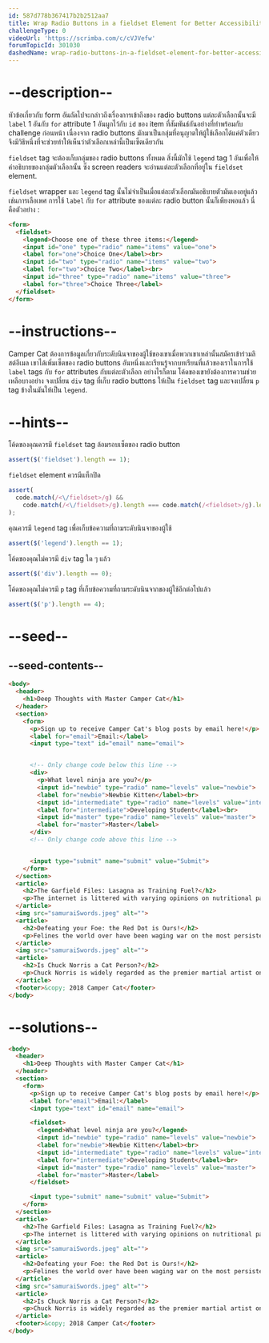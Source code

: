 ```yaml
---
id: 587d778b367417b2b2512aa7
title: Wrap Radio Buttons in a fieldset Element for Better Accessibility
challengeType: 0
videoUrl: 'https://scrimba.com/c/cVJVefw'
forumTopicId: 301030
dashedName: wrap-radio-buttons-in-a-fieldset-element-for-better-accessibility
---
```


# --description--

หัวข้อเกี่ยวกับ form อันถัดไปจะกล่าวถึงเรื่องการเข้าถึงของ radio buttons
แต่ละตัวเลือกนั้นจะมี `label` 1 อันกับ `for` attribute 1 อันผูกไว้กับ `id` ของ item ที่สัมพันธ์กันอย่างที่ทำพร้อมกับ  challenge ก่อนหน้า
เนื่องจาก radio buttons  มักมาเป็นกลุ่มที่อนุญาตให้ผู้ใช้เลือกได้แค่ตัวเดียว จึงมีวิธีหนึ่งที่จะช่วยทำให้เห็นว่าตัวเลือกเหล่านี้เป็นเซ็ตเดียวกัน

`fieldset` tag จะต้องเก็บกลุ่มของ radio buttons ทั้งหมด
สิ่งนี้มักใช้ `legend` tag 1 อันเพื่อให้คำอธิบายของกลุ่มตัวเลือกนั้น ซึ่ง screen readers จะอ่านแต่ละตัวเลือกที่อยู่ใน `fieldset` element.

`fieldset` wrapper และ `legend` tag นั้นไม่จำเป็นเมื่อแต่ละตัวเลือกมันอธิบายตัวมันเองอยู่แล้ว เช่นการเลือเพศ การใช้ `label` กับ `for` attribute ของแต่ละ radio button นั้นก็เพียงพอแล้ว
นี่คือตัวอย่าง :

```html
<form>
  <fieldset>
    <legend>Choose one of these three items:</legend>
    <input id="one" type="radio" name="items" value="one">
    <label for="one">Choice One</label><br>
    <input id="two" type="radio" name="items" value="two">
    <label for="two">Choice Two</label><br>
    <input id="three" type="radio" name="items" value="three">
    <label for="three">Choice Three</label>
  </fieldset>
</form>
```

# --instructions--

Camper Cat ต้องการข้อมูลเกี่ยวกับระดับนินจาของผู้ใช้ของเขาเมื่อพวกเขาเหล่านั้นสมัครเข้าร่วมลิสต์อีเมล
เขาได้เพิ่มเซ็ตของ radio buttons อันหนึ่งและเรียนรู้จากบทเรียนที่แล้วของเราในการใช้ `label` tags กับ `for` attributes กับแต่ละตัวเลือก 
อย่างไรก็ตาม โค้ดของเขายังต้องการความช่วยเหลือบางอย่าง
จงเปลี่ยน `div` tag ที่เก็บ radio buttons ให้เป็น `fieldset` tag และจงเปลี่ยน `p` tag ข้างในมันให้เป็น `legend`.

# --hints--

โค้ดของคุณควรมี `fieldset` tag ล้อมรอบเซ็ตของ radio button 

```js
assert($('fieldset').length == 1);
```

`fieldset` element ควรมีแท็กปิด

```js
assert(
  code.match(/<\/fieldset>/g) &&
    code.match(/<\/fieldset>/g).length === code.match(/<fieldset>/g).length
);
```

คุณควรมี `legend` tag เพื่อเก็บข้อความที่ถามระดับนินจาของผู้ใช้

```js
assert($('legend').length == 1);
```

โค้ดของคุณไม่ควรมี `div` tag ใด ๆ แล้ว

```js
assert($('div').length == 0);
```

โค้ดของคุณไม่ควรมี `p` tag ที่เก็บข้อความที่ถามระดับนินจากของผู้ใช้อีกต่อไปแล้ว

```js
assert($('p').length == 4);
```

# --seed--

## --seed-contents--

```html
<body>
  <header>
    <h1>Deep Thoughts with Master Camper Cat</h1>
  </header>
  <section>
    <form>
      <p>Sign up to receive Camper Cat's blog posts by email here!</p>
      <label for="email">Email:</label>
      <input type="text" id="email" name="email">


      <!-- Only change code below this line -->
      <div>
        <p>What level ninja are you?</p>
        <input id="newbie" type="radio" name="levels" value="newbie">
        <label for="newbie">Newbie Kitten</label><br>
        <input id="intermediate" type="radio" name="levels" value="intermediate">
        <label for="intermediate">Developing Student</label><br>
        <input id="master" type="radio" name="levels" value="master">
        <label for="master">Master</label>
      </div>
      <!-- Only change code above this line -->


      <input type="submit" name="submit" value="Submit">
    </form>
  </section>
  <article>
    <h2>The Garfield Files: Lasagna as Training Fuel?</h2>
    <p>The internet is littered with varying opinions on nutritional paradigms, from catnip paleo to hairball cleanses. But let's turn our attention to an often overlooked fitness fuel, and examine the protein-carb-NOM trifecta that is lasagna...</p>
  </article>
  <img src="samuraiSwords.jpeg" alt="">
  <article>
    <h2>Defeating your Foe: the Red Dot is Ours!</h2>
    <p>Felines the world over have been waging war on the most persistent of foes. This red nemesis combines both cunning stealth and lightning speed. But chin up, fellow fighters, our time for victory may soon be near...</p>
  </article>
  <img src="samuraiSwords.jpeg" alt="">
  <article>
    <h2>Is Chuck Norris a Cat Person?</h2>
    <p>Chuck Norris is widely regarded as the premier martial artist on the planet, and it's a complete coincidence anyone who disagrees with this fact mysteriously disappears soon after. But the real question is, is he a cat person?...</p>
  </article>
  <footer>&copy; 2018 Camper Cat</footer>
</body>
```

# --solutions--

```html
<body>
  <header>
    <h1>Deep Thoughts with Master Camper Cat</h1>
  </header>
  <section>
    <form>
      <p>Sign up to receive Camper Cat's blog posts by email here!</p>
      <label for="email">Email:</label>
      <input type="text" id="email" name="email">

      <fieldset>
        <legend>What level ninja are you?</legend>
        <input id="newbie" type="radio" name="levels" value="newbie">
        <label for="newbie">Newbie Kitten</label><br>
        <input id="intermediate" type="radio" name="levels" value="intermediate">
        <label for="intermediate">Developing Student</label><br>
        <input id="master" type="radio" name="levels" value="master">
        <label for="master">Master</label>
      </fieldset>

      <input type="submit" name="submit" value="Submit">
    </form>
  </section>
  <article>
    <h2>The Garfield Files: Lasagna as Training Fuel?</h2>
    <p>The internet is littered with varying opinions on nutritional paradigms, from catnip paleo to hairball cleanses. But let's turn our attention to an often overlooked fitness fuel, and examine the protein-carb-NOM trifecta that is lasagna...</p>
  </article>
  <img src="samuraiSwords.jpeg" alt="">
  <article>
    <h2>Defeating your Foe: the Red Dot is Ours!</h2>
    <p>Felines the world over have been waging war on the most persistent of foes. This red nemesis combines both cunning stealth and lightning speed. But chin up, fellow fighters, our time for victory may soon be near...</p>
  </article>
  <img src="samuraiSwords.jpeg" alt="">
  <article>
    <h2>Is Chuck Norris a Cat Person?</h2>
    <p>Chuck Norris is widely regarded as the premier martial artist on the planet, and it's a complete coincidence anyone who disagrees with this fact mysteriously disappears soon after. But the real question is, is he a cat person?...</p>
  </article>
  <footer>&copy; 2018 Camper Cat</footer>
</body>
```
